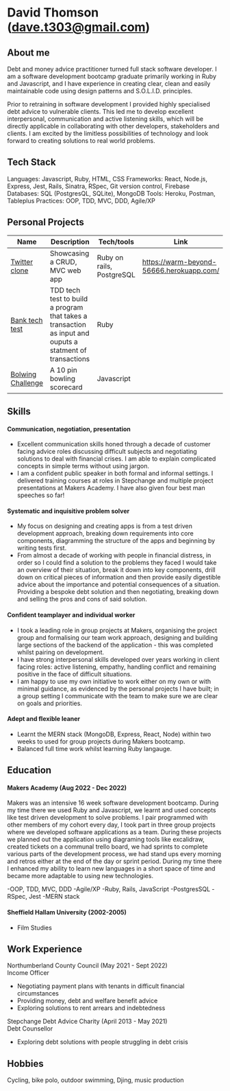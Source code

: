 # David Thomson (dave.t303@gmail.com)

## About me

Debt and money advice practitioner turned full stack software developer.
I am a software development bootcamp graduate primarily working in Ruby and Javascript, and I have experience in creating clear, clean and easily maintainable code using design patterns and S.O.L.I.D. principles.

Prior to retraining in software development I provided highly specialised debt advice to vulnerable clients. This led me to develop excellent interpersonal, communication and active listening skills, which will be directly applicable in collaborating with other developers, stakeholders and clients. I am excited by the limitless possibilities of technology and look forward to creating solutions to real world problems.


## Tech Stack

Languages: Javascript, Ruby, HTML, CSS
Frameworks: React, Node.js, Express, Jest, Rails, Sinatra, RSpec, Git version control, Firebase
Databases: SQL (PostgresQL, SQLite), MongoDB
Tools: Heroku, Postman, Tableplus
Practices: OOP, TDD, MVC, DDD, Agile/XP 


## Personal Projects 


| Name                         | Description              | Tech/tools        | Link
| ---------------------------- | ------------------------ | ----------------- | -----------
| [Twitter clone](https://github.com/Dmum303/twitter_clone)                | Showcasing a CRUD, MVC web app    | Ruby on rails, PostgreSQL | https://warm-beyond-56666.herokuapp.com/
| [Bank tech test](https://github.com/Dmum303/bank_tech_test_ruby)               | TDD tech test to build a program that takes a transaction as input and ouputs a statment of transactions           | Ruby              | 
| [Bolwing Challenge](https://github.com/Dmum303/bowling-challenge )            | A 10 pin bowling scorecard | Javascript        |   


## Skills

#### Communication, negotiation, presentation

- Excellent communication skills honed through a decade of customer facing advice roles discussing difficult subjects and negotiating solutions to deal with financial crises. I am able to explain complicated concepts in simple terms without using jargon.
- I am a confident public speaker in both formal and informal settings. I delivered training courses at roles in Stepchange and multiple project presentations at Makers Academy. I have also given four best man speeches so far!

#### Systematic and inquisitive problem solver

- My focus on designing and creating apps is from a test driven development approach, breaking down requirements into core components, diagramming the structure of the apps and beginning by writing tests first.
- From almost a decade of working with people in financial distress, in order so I could find a solution to the problems they faced I would take an overview of their situation, break it down into key components, drill down on critical pieces of information and then provide easily digestible advice about the importance and potential consequences of a situation. Providing a bespoke debt solution and then negotiating, breaking down and selling the pros and cons of said solution.

#### Confident teamplayer and individual worker

- I took a leading role in group projects at Makers, organising the project group and formalising our team work approach, designing and building large sections of the backend of the application - this was completed whilst pairing on development.
- I have strong interpersonal skills developed over years working in client facing roles: active listening, empathy, handling conflict and remaining positive in the face of difficult situations.
- I am happy to use my own initiative to work either on my own or with minimal guidance, as evidenced by the personal projects I have built; in a group setting I communicate with the team to make sure we are clear on goals and priorities. 

#### Adept and flexible leaner 

- Learnt the MERN stack (MongoDB, Express, React, Node) within two weeks to used for group projects during Makers bootcamp.
- Balanced full time work  whilst learning Ruby langauge.

## Education

#### Makers Academy (Aug 2022 - Dec 2022)

Makers was an intensive 16 week software development bootcamp. During my time there we used Ruby and Javascript, we learnt and used concepts like test driven development to solve problems. I pair programmed with other members of my cohort every day, I took part in three group projects where we developed software applications as a team. During these projects we planned out the application using diagraming tools like excalidraw, created tickets on a communal trello board, we had sprints to complete various parts of the development process, we had stand ups every morning and retros either at the end of the day or sprint period.
During my time there I enhanced my ability to learn new languages in a short space of time and became more adaptable to using new technologies.

-OOP, TDD, MVC, DDD
-Agile/XP
-Ruby, Rails, JavaScript
-PostgresSQL
-RSpec, Jest
-MERN stack

#### Sheffield Hallam University (2002-2005)

- Film Studies

## Work Experience

Northumberland County Council (May 2021 - Sept 2022)  
Income Officer

- Negotiating payment plans with tenants in difficult financial circumstances
- Providing money, debt and welfare benefit advice
- Exploring solutions to rent arrears and indebtedness

Stepchange Debt Advice Charity (April 2013 - May 2021)  
Debt Counsellor

- Exploring debt solutions with people struggling in debt crisis



## Hobbies

Cycling, bike polo, outdoor swimming, Djing, music production

